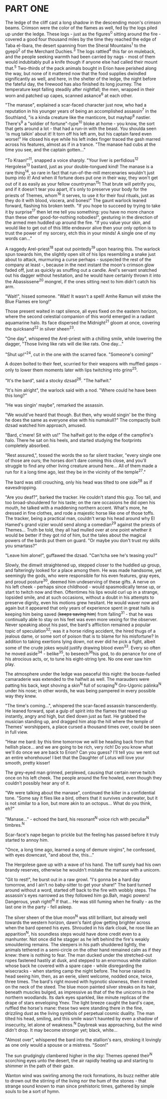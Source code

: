 PART ONE
========

The ledge of the cliff cast a long shadow in the descending moon's crimson beams. Crimson were the color of the flames as well, fed by the logs piled up under the ledge. These logs - just as the figures<sup>0</sup> sitting around the fire - covered a good four thousand miles by the time they reached the edge of Taba el-Ibara, the desert spanning from the Sheral Mountains<sup>1</sup> to the gyepű<sup>2</sup> of the Merchant Duchies.<sup>3</sup> The logs rattled<sup>4</sup> this far on muleback, and the people seeking warmth had been carried by nags - most of them would indubitably pull a knife though if anyone else had called their mount that.<sup>5</sup>  Two-thirds of the pack animals bought in Erion have perished along the way, but none of it mattered now that the food supplies dwindled significantly as well, and here, in the shelter of the ledge, the night before the fateful day, the firewood has also finished its long journey. The temperature kept falling steadily after nightfall; the men, wrapped in their worn and patched up capes, scanned askance<sup>6</sup> at each other.

"The manase", explained a scar-faced character just now, who had a reputation in his younger years of being an accomplished assassin<sup>7</sup> in the Southland, "is a kinda creature like the manticore, but mayhap<sup>8</sup> nastier. There's<sup>9</sup> a "soldier of fortune"-type<sup>10</sup> bloke at home - you know, the sort that gets around a lot - that had a run-in with the beast. You shoulda seen 'is mug talkin' about it! It torn off his left arm, but his captain fared even worse!" He closed his eye while his left index finger traced the gash marred across his features, almost as if in a trance. "The manase had cubs at the time you see, and the captain gotten..."

"To Kraan!"<sup>11</sup>, snapped a voice sharply. "Your liver is perfidious<sup>12</sup> Hergolese<sup>13</sup> bastard, just as your double-tongued kind! The manase is a rare thing<sup>14</sup>, so rare in fact that run-of-the-mill mercenaries wouldn't just bump into it! And when ill fortune does put one in their way, they won't get out of it as easily as your fellow countryman<sup>15</sup>! That brute will petrify you, and if it doesn't tear you apart, it's only to preserve your body for the priests of Themes, whom<sup>16</sup> it serves, to use it for their foul rituals, just as they do it with blood, viscera, and bones!" The gaunt warlock leaned forward, flashing his broken teeth. "If you hope to succeed by trying to take it by surprise<sup>17</sup> then let me tell you something: you have no more chance than these other good-for-nothing nobodies!", gesturing in the direction of the armed men huddled up around the fire. "If you value your skin, and would like to get out of this little endeavor alive then your only option is to trust the power of my sorcery, etch this in your minds! A single one of my words can..."

A raggedy Arel-priest<sup>18</sup> spat out pointedly<sup>19</sup> upon hearing this. The warlock spun towards him, the slightly open slit of his lips resembling a snake just about to attack, murmuring a curse perhaps - suspected the rest of the company at least -, because in the next instant the moon's crimson glow faded off, just as quickly as snuffing out a candle. Arel's servant snatched out his dagger without hesitation, and he would have certainly thrown it into the Abassissene<sup>20</sup> mongrel, if the ones sitting next to him didn't catch his arm.

"Wait!", hissed someone. "Wait! It wasn't a spell! Amhe Ramun will stoke the Blue Flames ere long!"

Those present waited in rapt silence, all eyes fixed on the eastern horizon, where the second celestial companion of this world emerged in a radiant aquamarine halo. Its face dispersed the Midnight<sup>21</sup> gloom at once, covering the quicksand<sup>22</sup> in silver sheen<sup>23</sup>.

"One day", whispered the Arel-priest with a chilling smile, while lowering the dagger, "Those living like rats will die like rats. One day..."

"Shut up!"<sup>24</sup>, cut in the one with the scarred face. "Someone's coming!"

A dozen bolted to their feet, scurried for their weapons with muffled gasps - only to lower them moments later with lips twitching into grins<sup>25</sup>.

"It's the bard", said a stocky dzsad<sup>26</sup>. "The halfwit."

"It's him alright", the warlock said with a nod. "Where could he have been this long?"

"He was singin' maybe", remarked the assassin.

"We would've heard that though. But then, why would singin' be the thing he does the same as everyone else with his numskull?" The compactly built dzsad watched him approach, amused.

"Bard, c'mere! Sit with us!" The halfwit got to the edge of the campfire's halo. There he sat on his heels, and started studying the footprints completely absorbed.

"Rest assured,", tossed the words the so far silent tracker, "every single one of those are ours; the horses don't dare coming this close, and you'll struggle to find any other living creature around here... All of them made a run for it a long time ago, lest they be in the vicinity of the temple<sup>27</sup>."

The bard was still crouching, only his head was tilted to one side<sup>28</sup> as if eavesdropping.

"Are you deaf?", barked the tracker. He couldn't stand this guy. Too tall, and too broad-shouldered for his taste; on the rare occasions he did open his mouth, he talked with a maddening northern accent. What's more, he dressed in fine clothes, and rode a majestic horse like one of those toffs. The tracker, being a practical man, couldn't wrap his head around why El Hamed's grand vizier would send along a comedian<sup>29</sup> against the priests of Themes... Truth be told, they all had mulled over at one point whether it would be better if they got rid of him, but the tales about the magical powers of the bards put them on guard. "Or maybe you don't trust my skills you smartass?"

"Leave him alone!", guffawed the dzsad. "Can'tcha see he's teasing you?"

Slowly, the dimwit straightened up, stepped closer to the huddled up group, and falteringly looked for a place among them. He was made handsome, yet seemingly the gods, who were responsible for his even features, gray eyes, and proud posture<sup>30</sup>, deemed him undeserving of these gifts. A nerve on his left cheek - perhaps since childhood - would spasmodically tense up, or start to twitch now and then. Oftentimes his lips would curl up in a strange, lopsided smile, and at such occasions, without a doubt in his attempts to preserve dignity, even his motions grew hesitant. He would waver now and again but it appeared that only years of experience spent in great halls is keeping him being saved (<strike>keeps saving him</strike>) from falling<sup>31</sup> - that he was continually able to stay on his feet was even more vexing for the observer. Never speaking about his past, the bard's affliction remained a popular topic of speculation<sup>32</sup>; was it a horse riding accident, the hired thugs of a jealous dame, or some sort of poison that is to blame for his misfortune? In addition to taking exertions lying down, not ever did he pick a fight, albeit some of the crude jokes would justify drawing blood even<sup>33</sup>. Every so often he moved aside<sup>34</sup> - belike<sup>35</sup>, to beseech<sup>36</sup>his god, to do penance for one of his atrocious acts, or, to tune his eight-string lyre.
No one ever saw him play.

The atmosphere under the ledge was peaceful this night: the booze-fuelled camaraderie was extended to the halfwit as well. The marauders were patting his back, kept shoving a skin<sup>N</sup> full of scraping<sup>N</sup> Gro-Ugonic pálinka<sup>N</sup> under his nose; in other words, he was being pampered in every possible way they knew.

"The time's coming...", whispered the scar-faced assassin transcendently. He leaned forward, spat a gulp of spirit into the flames that reared up instantly, angry and high, but died down just as fast. He grabbed the musician standing up, and dragged him atop the hill where the temple of Themes' worshippers, a place cursed a thousand times over, could be seen in full view.

"Hear me bard: by this time tomorrow we will be heading back from that hellish place... and we are going to be rich, very rich! Do you know what we'll do once we are back to Erion? Can you guess? I'll tell you: we rent out an entire whorehouse! I bet that the Daughter of Lotus will love your smooth, pretty kisser!

The grey-eyed man grinned, perplexed, causing that certain nerve twitch once on his left cheek. The people around the fire howled, even though they couldn't possibly hear any of it.

"We were talking about the manase", continued the killer in a confidential tone. "Some say it flies like a bird, others that it survives underwater, but it is not similar to a lion, but more akin to an octopus... What do you think, eh?"

"Manase..." - echoed the bard, his resonant<sup>N</sup> voice rich with peculiar<sup>N</sup> timbres.<sup>N</sup>

Scar-face's nape began to prickle but the feeling has passed before it truly started to annoy him.

"Once, a long time ago, learned a song of demure virgins", he confessed, with eyes downcast, "and about the, this..."

The Hergolese gave up with a wave of his hand. The toff surely had his own brandy reserves, otherwise he wouldn't mistake the manase with a unicorn.

"Git to rest!", he burst out in a raw growl. "I's gonna be a hard day tomorrow, and I ain't no baby-sitter to get your share!" The bard turned around without a word, started off back to the fire with wobbly steps. The assassin's eyes narrowed as they followed him go.Bah, magic powers! Dangerous, yeah right!<sup>N</sup> If that... He was still fuming when he finally - as the last one in the party - fell asleep.

The silver sheen of the blue moon<sup>N</sup> was still brilliant, but already well towards the western horizon, dawn's faint glow getting brighter across when the bard opened his eyes. Shrouded in his dark cloak, he rose like an apparition<sup>N</sup>, his soundless steps would have done credit even to a manhunter. Not once did he stagger as he left behind the fire's weakly smouldering remains. The sleepers in his path shuddered lightly, the animals tethered in a semi-circle on the other hand remained calm as if they knew: there is nothing to fear. The man ducked under the stretched-out ropes fastened hastily at dusk, and stepped to an enormous white stallion whose back he covered with a spare cape - while disregarding the wisecracks - when starting camp the night before. The horse raised its head seeing him, then, as an eerie, silent welcome, nodded once, twice, three times. The bard's right moved with hypnotic slowness, then it rested on the neck of the steed. The blue moon painted silver streaks on its hair, beneath muscles bulged, as impressive as that of the the unicorns in the northern woodlands. Its dark eyes sparkled, like minute replicas of the drape of stars enveloping Ynev. The light breeze caught the bard's cape, ruffled the horse's mane: these two were standing there in the fine, drizzling dust as the living symbols of perpetual cosmic duality. The man tilted his head, smiling, and this smile wasn't haunted by even a shadow of insecurity, let alone of weakness.<sup>N</sup> Daybreak was approaching, but the wind didn't drop. It may become stronger yet; black, white...

"Almost over", whispered the bard into the stallion's ears, stroking it lovingly as one only would a spouse or a mistress. "Soon!"

The sun grudgingly clambered higher in the sky: Themes opened their<sup>N</sup> scorching eyes unto the desert, the air rapidly heating up and starting to shimmer in the path of their gaze.

Wanton wind was swirling among the rock formations, its buzz neither able to drown out the stirring of the living nor the hum of the stones - that strange sound known to man since prehistoric times, gathered by simple souls to be a sort of hymn.
